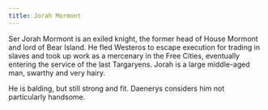 ```yaml
---
title: Jorah Mormont
---
```


Ser Jorah Mormont is an exiled knight, the former head of House Mormont and lord of Bear Island. He fled Westeros to escape execution for trading in slaves and took up work as a mercenary in the Free Cities, eventually entering the service of the last Targaryens. Jorah is a large middle-aged man, swarthy and very hairy.

He is balding, but still strong and fit. Daenerys considers him not particularly handsome.


